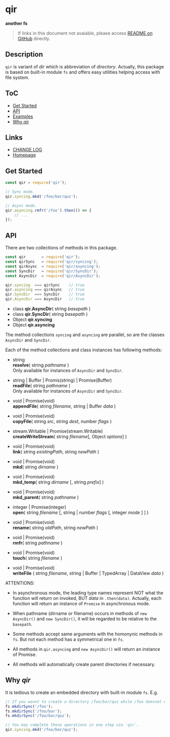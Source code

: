 #	qir
__another fs__

>	If links in this document not avaiable, please access [README on GitHub](./README.md) directly.

##  Description

`qir` is variant of *dir* which is abbreviation of *directory*. Actually, this package is based on built-in module `fs` and offers easy utilities helping access with file system.

##	ToC

*	[Get Started](#get-started)
*	[API](#api)
* 	[Examples](#examples)
*	[Why qir](#why-qir)

##	Links

*	[CHANGE LOG](./CHANGELOG.md)
*	[Homepage](https://github.com/YounGoat/nodejs.qir)

##	Get Started

```javascript
const qir = require('qir');

// Sync mode.
qir.syncing.mkd('/foo/bar/quz');

// Async mode.
qir.asyncing.rmfr('/foo').then(() => {
    // ...
});
```

##	API

There are two collections of methods in this package. 

```javascript
const qir       = require('qir');
const qirSync   = require('qir/syncing');
const qirAsync  = require('qir/asyncing');
const SyncDir   = require('qir/SyncDir');
const AsyncDir  = require('qir/AsyncDir');

qir.syncing  === qirSync    // true
qir.asyncing === qirAsync   // true
qir.SyncDir  === SyncDir    // true
qir.AsyncDir === AsyncDir   // true
```

*   class __qir.AsyncDir__( string *basepath* )
*   class __qir.SyncDir__( string *basepath* )
*   Object __qir.syncing__
*   Object __qir.asyncing__

The method collections `syncing` and `asyncing` are parallel, so are the classes `AsyncDir` and `SyncDir`.

Each of the method collections and class instances has following methods:  

*   string  
    __resolve__( string *pathname* )  
    Only available for instances of `AsyncDir` and `SyncDir`.

*   string | Buffer | Promis(string) | Promise(Buffer)  
    __readFile__( string *pathname* )  
    Only available for instances of `AsyncDir` and `SyncDir`.

*   void | Promise(void)   
    __appendFile__( string *filename*, string | Buffer *data* )

*   void | Promise(void)   
    __copyFile__( string *src*, string *dest*, number *flags* )

*   stream.Writable | Promise(stream.Writable)  
    __createWriteStream__( string *filename*[, Object *options*] )

*   void | Promise(void)  
    __link__( string *existingPath*, string *newPath* )

*   void | Promise(void)  
    __mkd__( string *dirname* )

*   void | Promise(void)  
    __mkd_temp__( string *dirname* [, string *prefix*] )

*   void | Promise(void)  
    __mkd_parent__( string *pathname* )

*   integer | Promise(integer)  
    __open__( string *filename* [, string | number *flags* [, integer *mode* ] ] )

*   void | Promise(void)  
    __rename__( string *oldPath*, string *newPath* )

*   void | Promise(void)  
    __rmfr__( string *pathname* )

*   void | Promise(void)  
    __touch__( string *filename* )

*   void | Promise(void)  
    __writeFile__ ( string *filename*, string | Buffer | TypedArray | DataView *data* )

ATTENTIONS:
*   In asynchronous mode, the leading type names represent NOT what the function will return on invoked, BUT *data* in `.then(data)`. Actually, each function will return an instance of `Promise` in asynchronous mode.

*   When pathname (dirname or filename) occurs in methods of `new AsyncDir()` and `new SyncDir()`, it will be regarded to be relative to the `basepath`.

*   Some methods accept same arguments with the homonynic methods in `fs`. But not each method has a symmetrical one in `fs`.

*   All methods in `qir.asyncing` and `new AsyncDir()` will return an instance of Promise.

*   All methods will automatically create parent directories if necessary.

##  Why *qir*

It is tedious to create an embedded directory with built-in module `fs`. E.g.

```javascript
// If you wannt to create a directory /foo/bar/quz while /foo doesnot exist:
fs.mkdirSync('/foo');
fs.mkdirSync('/foo/bar');
fs.mkdirSync('/foo/bar/quz');

// You may complete these operations in one step via `qir`.
qir.syncing.mkd('/foo/bar/quz');
```
